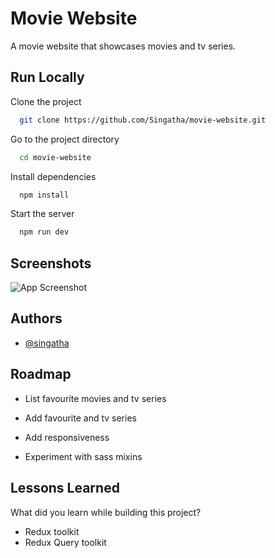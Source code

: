 # Movie Website

A movie website that showcases movies and tv series.

## Run Locally

Clone the project

```bash
  git clone https://github.com/Singatha/movie-website.git
```

Go to the project directory

```bash
  cd movie-website
```

Install dependencies

```bash
  npm install
```

Start the server

```bash
  npm run dev
```


## Screenshots

![App Screenshot](https://via.placeholder.com/468x300?text=App+Screenshot+Here)


## Authors

- [@singatha](https://www.github.com/singatha)


## Roadmap

- List favourite movies and tv series

- Add favourite and tv series

- Add responsiveness

- Experiment with sass mixins




## Lessons Learned

What did you learn while building this project?
 - Redux toolkit
 - Redux Query toolkit



